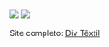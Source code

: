 <div style="display: inline_block">
  <img align="center" heigth="60" src="https://img.shields.io/badge/HTML5-E34F26?style=for-the-badge&logo=html5&logoColor=white">
  <img align="center" heigth="60" src="https://img.shields.io/badge/CSS3-1572B6?style=for-the-badge&logo=css3&logoColor=white">
</div>
<br>
Site completo: <a href="https://dinizo2.github.io/DivTextil/">Div Têxtil</a>
